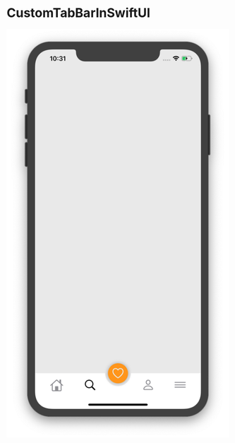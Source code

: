 # CustomTabBarInSwiftUI

![](https://github.com/ram4ik/CustomTabBarInSwiftUI/blob/master/CustomTabBarInSwiftUI/Assets.xcassets/Screenshot%202019-12-31%20at%2022.31.14.imageset/Screenshot%202019-12-31%20at%2022.31.14.png)
